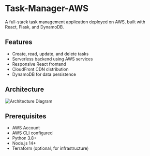 # Task-Manager-AWS
A full-stack task management application deployed on AWS, built with React, Flask, and DynamoDB.
## Features
- Create, read, update, and delete tasks
- Serverless backend using AWS services
- Responsive React frontend
- CloudFront CDN distribution
- DynamoDB for data persistence

## Architecture
![Architecture Diagram](download/architecture.png)

## Prerequisites
- AWS Account
- AWS CLI configured
- Python 3.8+
- Node.js 14+
- Terraform (optional, for infrastructure)
